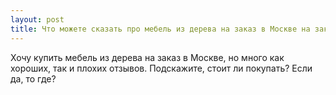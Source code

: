 ```yaml
---
layout: post 
title: Что можете сказать про мебель из дерева на заказ в Москве на заказ? 
--- 
```

Хочу купить мебель из дерева на заказ в Москве, но много как хороших, так и плохих отзывов. Подскажите, стоит ли покупать? Если да, то где?